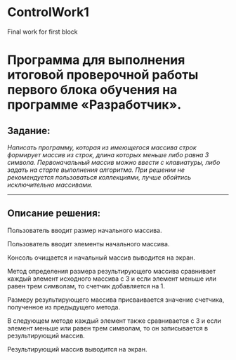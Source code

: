# ControlWork1
Final work for first block

# Программа для выполнения итоговой проверочной работы первого блока обучения на программе «Разработчик».

## Задание:

*Написать программу, которая из имеющегося массива строк формирует массив из строк, длина которых меньше либо равна 3 символа. Первоначальный массив можно ввести с клавиатуры, либо задать на старте выполнения алгоритма. При решении не рекомендуется пользоваться коллекциями, лучше обойтись исключительно массивами.*

---

## Описание решения:

Пользователь вводит размер начального массива.

Пользователь вводит элементы начального массива.

Консоль очищается и начальный массив выводится на экран.

Метод определения размера результирующего массива сравнивает каждый элемент исходного массива с 3 и если элемент меньше или равен трем символам, то счетчик добавляется на 1.

Размеру результирующего массива присваивается значение счетчика, полученное из предыдущего метода.

В следующем методе каждый элемент также сравнивается с 3 и если элемент меньше или равен трем символам, то он записывается в результирующий массив.

Результирующий массив выводится на экран.
